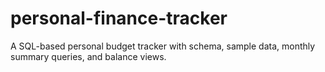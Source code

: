 # personal-finance-tracker
A SQL-based personal budget tracker with schema, sample data, monthly summary queries, and balance views.
